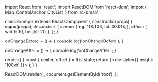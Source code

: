 import React from 'react';
import ReactDOM from 'react-dom';
import {
  Map,
  ControlAnchor,
  CityList,
} from 'rc-bmap';

class Example extends React.Component {
  constructor(props) {
    super(props);
    this.state = {
      center: {
        lng: 116.404,
        lat: 39.915,
      },
      offset: {
        width: 10,
        height: 20,
      },
    };
  }

  onChangeBefore = () => {
    console.log('onChangeBefore');
  }

  onChangeAfter = () => {
    console.log('onChangeAfter');
  }

  render() {
    const { center, offset } = this.state;
    return (
      <div style={{ height: '100vh' }}>
        <Map
          ak="WAeVpuoSBH4NswS30GNbCRrlsmdGB5Gv"
          center={center}
          zoom={14}
          scrollWheelZoom
        >
          <CityList
            offset={offset}
            anchor={ControlAnchor.TOP_LEFT}
            onChangeBefore={this.onChangeBefore}
            onChangeAfter={this.onChangeAfter}
          />
        </Map>
      </div>
    );
  }
}

ReactDOM.render(
  <Example />,
  document.getElementById('root'),
);
